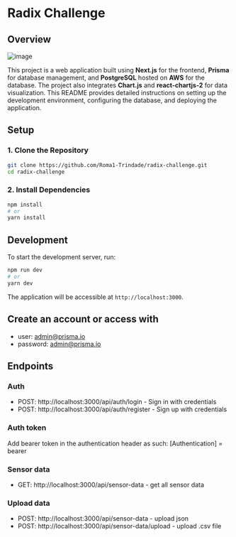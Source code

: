 # Radix Challenge

## Overview

![image](https://github.com/Roma1-Trindade/radix/assets/61998570/e77484ca-642b-4922-a8af-8fd6d139852a)


This project is a web application built using **Next.js** for the frontend, **Prisma** for database management, and **PostgreSQL** hosted on **AWS** for the database. The project also integrates **Chart.js** and **react-chartjs-2** for data visualization. This README provides detailed instructions on setting up the development environment, configuring the database, and deploying the application.

## Setup

### 1. Clone the Repository

```bash
git clone https://github.com/Roma1-Trindade/radix-challenge.git
cd radix-challenge
```

### 2. Install Dependencies

```bash
npm install
# or
yarn install
```

## Development

To start the development server, run:

```bash
npm run dev
# or
yarn dev
```

The application will be accessible at `http://localhost:3000`.

## Create an account or access with

- user: admin@prisma.io
- password: admin@prisma.io

## Endpoints

### Auth 

- POST: http://localhost:3000/api/auth/login - Sign in with credentials
- POST: http://localhost:3000/api/auth/register - Sign up with credentials

### Auth token

Add bearer token in the authentication header as such:
[Authentication] = bearer <token>

### Sensor data

- GET: http://localhost:3000/api/sensor-data - get all sensor data

### Upload data

- POST: http://localhost:3000/api/sensor-data - upload json
- POST: http://localhost:3000/api/sensor-data/upload - upload .csv file
